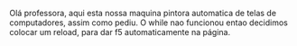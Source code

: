 Olá professora, aqui esta nossa maquina pintora automatica de telas de computadores, assim como pediu. O while nao funcionou entao decidimos colocar um reload, para dar f5 automaticamente na página.
